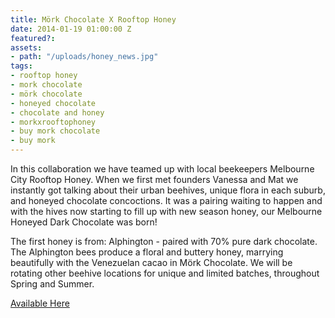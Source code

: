 ```yaml
---
title: Mörk Chocolate X Rooftop Honey
date: 2014-01-19 01:00:00 Z
featured?: 
assets:
- path: "/uploads/honey_news.jpg"
tags:
- rooftop honey
- mork chocolate
- mörk chocolate
- honeyed chocolate
- chocolate and honey
- morkxrooftophoney
- buy mork chocolate
- buy mork
---
```


In this collaboration we have teamed up with local beekeepers Melbourne City Rooftop Honey. When we first met founders Vanessa and Mat we instantly got talking about their urban beehives, unique flora in each suburb, and honeyed chocolate concoctions. It was a pairing waiting to happen and with the hives now starting to fill up with new season honey, our Melbourne Honeyed Dark Chocolate was born!


The first honey is from: Alphington - paired with 70% pure dark chocolate. The Alphington bees produce a floral and buttery honey, marrying beautifully with the Venezuelan cacao in Mörk Chocolate. We will be rotating other beehive locations for unique and limited batches, throughout Spring and Summer. 

[Available Here](http://store.morkchocolate.com.au/product/mork-chocolate-rooftop-honey)
